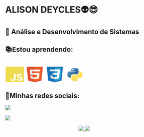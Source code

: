 <h1> ALISON DEYCLES👽😎 </h1>

<h2>🤖 Análise e Desenvolvimento de Sistemas </h2>

  <p>
  <h2> 📚Estou aprendendo: </h2>
  
  <div style="display: inline_block"><br>
  <img align="center" alt="Deycles-Js" height="50" width="60" title="Javascript" src="https://raw.githubusercontent.com/devicons/devicon/master/icons/javascript/javascript-plain.svg">
  <img align="center" alt="Deycles-HTML" height="50" width="60" title="HTML5" src="https://raw.githubusercontent.com/devicons/devicon/master/icons/html5/html5-original.svg">
  <img align="center" alt="Deycles-CSS" height="50" width="60" title="CSS3" src="https://raw.githubusercontent.com/devicons/devicon/master/icons/css3/css3-original.svg">
  <img align="center" alt="Deycles-Python" height="50" width="60" title="Python" src="https://raw.githubusercontent.com/devicons/devicon/master/icons/python/python-original.svg">
 
</div>
  <p>
    <h2>🤠Minhas redes sociais: </h2>
  </p>
<div>
  <a href="https://instagram.com/deycles" target="_blank"><img src="https://img.shields.io/badge/-Instagram-%23E4405F?style=for-the-badge&logo=instagram&logoColor=white" target="_blank"></a>
 
  <a href="https://www.linkedin.com/in/deycles" target="_blank"><img src="https://img.shields.io/badge/-LinkedIn-%230077B5?style=for-the-badge&logo=linkedin&logoColor=white" target="_blank"></a> 
  </div>


<div align="center">
  <a href="https://github.com/DEYCLES">
  <img height="180em" src="https://github-readme-stats.vercel.app/api?username=DEYCLES&show_icons=true&theme=tokyonight&include_all_commits=true&count_private=true"/>
  <img height="180em" src="https://github-readme-stats.vercel.app/api/top-langs/?username=DEYCLES&layout=compact&langs_count=7&theme=tokyonight"/>
</div>
